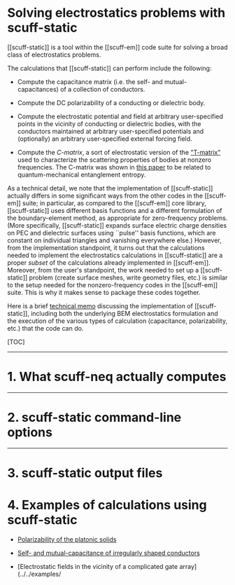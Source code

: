 <h1> Solving electrostatics problems with
     <span class="SC">scuff-static</span>
</h1>

[[scuff-static]] is a tool within the
[[scuff-em]] code suite for solving
a broad class of electrostatics problems.

The calculations that [[scuff-static]] can 
perform include the following:

+ Compute the capacitance matrix (i.e. the self- and mutual-
capacitances) of a collection of conductors.

+ Compute the DC polarizability of a conducting or 
dielectric body.

+ Compute the electrostatic potential and field
at arbitrary user-specified points in the vicinity 
of conducting or dielectric bodies, with the  
conductors maintained at arbitrary user-specified 
potentials and (optionally) an arbitrary user-specified
external forcing field.

+ Compute the *C-matrix*, a sort of electrostatic
version of the 
["T-matrix"](../scuff-tmatrix/scuff-tmatrix.md)
used to characterize the scattering properties
of bodies at nonzero frequencies. The C-matrix
was shown in 
[this paper](http://dx.doi.org/10.1103/PhysRevLett.114.151602)
to be related to quantum-mechanical entanglement
entropy.

As a technical detail, we note that the implementation of 
[[scuff-static]] actually differs in some significant ways 
from the other codes in the [[scuff-em]] suite; in particular,
as compared to the [[scuff-em]] core library,
[[scuff-static]] uses different basis functions and a 
different formulation of the boundary-element method, as 
appropriate for zero-frequency problems. (More specifically, 
[[scuff-static]] expands
surface electric charge densities on PEC and dielectric 
surfaces using ``pulse'' basis functions, which are 
constant on individual triangles and vanishing everywhere
else.) However, from the implementation standpoint, it 
turns out that the calculations needed to implement the 
electrostatics calculations in [[scuff-static]] are a
proper *subset* of the calculations already implemented 
in [[scuff-em]]. Moreover, from the user's standpoint,
the work needed to set up a [[scuff-static]] problem
(create surface meshes, write geometry files, etc.)
is similar to the setup needed for the nonzero-frequency 
codes in the [[scuff-em]] suite.
This is why it makes sense to package these codes together.

Here is a brief [technical memo](scuff-static.pdf)
discussing the implementation of [[scuff-static]],
including both the underlying BEM electrostatics formulation
and the execution of the various types of calculation
(capacitance, polarizability, etc.) that the code can do.

[//]: ###################################################
[//]: ###################################################
[//]: ###################################################

[TOC]

--------------------------------------------------

# 1. What <span class="SC">scuff-neq</span> actually computes

--------------------------------------------------

<a name="CommandLineOptions"></a>
# 2. <span class="SC">scuff-static</span> command-line options

--------------------------------------------------

<a name="OutputFiles"></a>
# 3. <span class="SC">scuff-static</span> output files

<a name="Examples"></a>
# 4. Examples of calculations using <span class="SC">scuff-static</span>

+ [Polarizability of the platonic solids](../../examples/PlatonicSolids.md)

+ [Self- and mutual-capacitance of irregularly shaped conductors](../../examples/PlatonicSolids.md)

+ [Electrostatic fields in the vicinity of a complicated gate array](../../examples/
